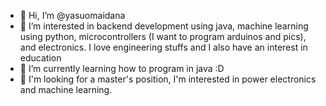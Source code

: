 - 👋 Hi, I’m @yasuomaidana
- 👀 I’m interested in backend development using java, machine learning using python, microcontrollers (I want to program arduinos and pics), and electronics. I love engineering stuffs and I also have an interest in education
- 🌱 I’m currently learning how to program in java :D 
- 📖 I'm looking for a master's position, I'm interested in power electronics and machine learning.

<!---
yasuomaidana/yasuomaidana is a ✨ special ✨ repository because its `README.md` (this file) appears on your GitHub profile.
You can click the Preview link to take a look at your changes.
--->
